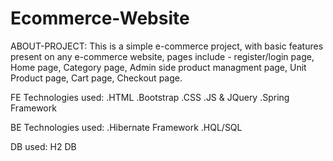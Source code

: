 # Ecommerce-Website

ABOUT-PROJECT:
  This is a simple e-commerce project, with basic features present on any e-commerce website, pages include - register/login page,
  Home page, Category page, Admin side product managment page, Unit Product page, Cart page, Checkout page.
  
FE Technologies used:
  .HTML
  .Bootstrap
  .CSS
  .JS & JQuery
  .Spring Framework
  
BE Technologies used:
  .Hibernate Framework
  .HQL/SQL
  
DB used:
    H2 DB
  
  
